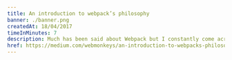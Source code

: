 ```yaml
---
title: An introduction to webpack’s philosophy
banner: ./banner.png
createdAt: 18/04/2017
timeInMinutes: 7
description: Much has been said about Webpack but I constantly come across people who are unaware, not only of its existence but of its actual purpose as well. In this article I’ll try and explain to you why Webpack exists, why is it needed and how can you benefit from integrating it with your project.
href: https://medium.com/webmonkeys/an-introduction-to-webpacks-philosophy-78a02461c17f
---
```

